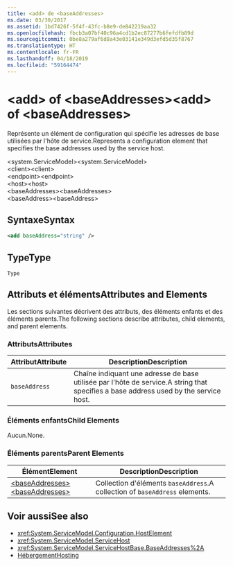 ```yaml
---
title: <add> de <baseAddresses>
ms.date: 03/30/2017
ms.assetid: 1bd7426f-5f4f-43fc-b8e9-de842219aa32
ms.openlocfilehash: fbcb3a07bf40c96a4cd1b2ec87277b6fefdfb89d
ms.sourcegitcommit: 0be8a279af6d8a43e03141e349d3efd5d35f8767
ms.translationtype: HT
ms.contentlocale: fr-FR
ms.lasthandoff: 04/18/2019
ms.locfileid: "59164474"
---
```

# <a name="add-of-baseaddresses"></a><span data-ttu-id="042d4-102">\<add> of \<baseAddresses></span><span class="sxs-lookup"><span data-stu-id="042d4-102">\<add> of \<baseAddresses></span></span>
<span data-ttu-id="042d4-103">Représente un élément de configuration qui spécifie les adresses de base utilisées par l'hôte de service.</span><span class="sxs-lookup"><span data-stu-id="042d4-103">Represents a configuration element that specifies the base addresses used by the service host.</span></span>  
  
 <span data-ttu-id="042d4-104">\<system.ServiceModel></span><span class="sxs-lookup"><span data-stu-id="042d4-104">\<system.ServiceModel></span></span>  
<span data-ttu-id="042d4-105">\<client></span><span class="sxs-lookup"><span data-stu-id="042d4-105">\<client></span></span>  
<span data-ttu-id="042d4-106">\<endpoint></span><span class="sxs-lookup"><span data-stu-id="042d4-106">\<endpoint></span></span>  
<span data-ttu-id="042d4-107">\<host></span><span class="sxs-lookup"><span data-stu-id="042d4-107">\<host></span></span>  
<span data-ttu-id="042d4-108">\<baseAddresses></span><span class="sxs-lookup"><span data-stu-id="042d4-108">\<baseAddresses></span></span>  
<span data-ttu-id="042d4-109">\<baseAddress></span><span class="sxs-lookup"><span data-stu-id="042d4-109">\<baseAddress></span></span>  
  
## <a name="syntax"></a><span data-ttu-id="042d4-110">Syntaxe</span><span class="sxs-lookup"><span data-stu-id="042d4-110">Syntax</span></span>  
  
```xml  
<add baseAddress="string" />
```  
  
## <a name="type"></a><span data-ttu-id="042d4-111">Type</span><span class="sxs-lookup"><span data-stu-id="042d4-111">Type</span></span>  
 `Type`  
  
## <a name="attributes-and-elements"></a><span data-ttu-id="042d4-112">Attributs et éléments</span><span class="sxs-lookup"><span data-stu-id="042d4-112">Attributes and Elements</span></span>  
 <span data-ttu-id="042d4-113">Les sections suivantes décrivent des attributs, des éléments enfants et des éléments parents.</span><span class="sxs-lookup"><span data-stu-id="042d4-113">The following sections describe attributes, child elements, and parent elements.</span></span>  
  
### <a name="attributes"></a><span data-ttu-id="042d4-114">Attributs</span><span class="sxs-lookup"><span data-stu-id="042d4-114">Attributes</span></span>  
  
|<span data-ttu-id="042d4-115">Attribut</span><span class="sxs-lookup"><span data-stu-id="042d4-115">Attribute</span></span>|<span data-ttu-id="042d4-116">Description</span><span class="sxs-lookup"><span data-stu-id="042d4-116">Description</span></span>|  
|---------------|-----------------|  
|`baseAddress`|<span data-ttu-id="042d4-117">Chaîne indiquant une adresse de base utilisée par l'hôte de service.</span><span class="sxs-lookup"><span data-stu-id="042d4-117">A string that specifies a base address used by the service host.</span></span>|  
  
### <a name="child-elements"></a><span data-ttu-id="042d4-118">Éléments enfants</span><span class="sxs-lookup"><span data-stu-id="042d4-118">Child Elements</span></span>  
 <span data-ttu-id="042d4-119">Aucun.</span><span class="sxs-lookup"><span data-stu-id="042d4-119">None.</span></span>  
  
### <a name="parent-elements"></a><span data-ttu-id="042d4-120">Éléments parents</span><span class="sxs-lookup"><span data-stu-id="042d4-120">Parent Elements</span></span>  
  
|<span data-ttu-id="042d4-121">Élément</span><span class="sxs-lookup"><span data-stu-id="042d4-121">Element</span></span>|<span data-ttu-id="042d4-122">Description</span><span class="sxs-lookup"><span data-stu-id="042d4-122">Description</span></span>|  
|-------------|-----------------|  
|[<span data-ttu-id="042d4-123">\<baseAddresses></span><span class="sxs-lookup"><span data-stu-id="042d4-123">\<baseAddresses></span></span>](../../../../../docs/framework/configure-apps/file-schema/wcf/baseaddresses.md)|<span data-ttu-id="042d4-124">Collection d'éléments `baseAddress`.</span><span class="sxs-lookup"><span data-stu-id="042d4-124">A collection of `baseAddress` elements.</span></span>|  
  
## <a name="see-also"></a><span data-ttu-id="042d4-125">Voir aussi</span><span class="sxs-lookup"><span data-stu-id="042d4-125">See also</span></span>

- <xref:System.ServiceModel.Configuration.HostElement>
- <xref:System.ServiceModel.ServiceHost>
- <xref:System.ServiceModel.ServiceHostBase.BaseAddresses%2A>
- [<span data-ttu-id="042d4-126">Hébergement</span><span class="sxs-lookup"><span data-stu-id="042d4-126">Hosting</span></span>](../../../../../docs/framework/wcf/feature-details/hosting.md)
